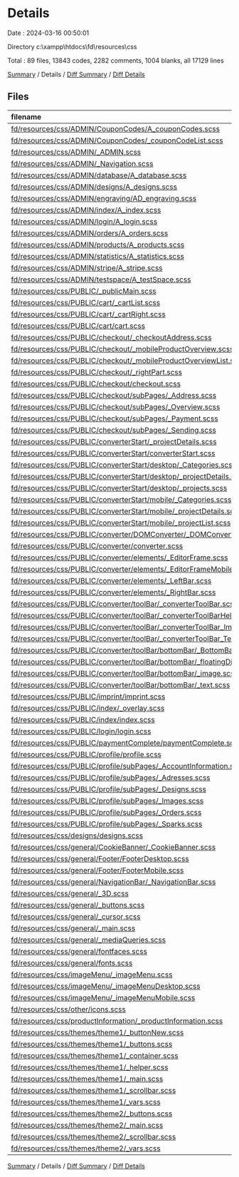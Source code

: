 # Details

Date : 2024-03-16 00:50:01

Directory c:\\xampp\\htdocs\\fd\\resources\\css

Total : 89 files,  13843 codes, 2282 comments, 1004 blanks, all 17129 lines

[Summary](results.md) / Details / [Diff Summary](diff.md) / [Diff Details](diff-details.md)

## Files
| filename | language | code | comment | blank | total |
| :--- | :--- | ---: | ---: | ---: | ---: |
| [fd/resources/css/ADMIN/CouponCodes/A_couponCodes.scss](/fd/resources/css/ADMIN/CouponCodes/A_couponCodes.scss) | SCSS | 57 | 1 | 4 | 62 |
| [fd/resources/css/ADMIN/CouponCodes/_couponCodeList.scss](/fd/resources/css/ADMIN/CouponCodes/_couponCodeList.scss) | SCSS | 36 | 1 | 3 | 40 |
| [fd/resources/css/ADMIN/_ADMIN.scss](/fd/resources/css/ADMIN/_ADMIN.scss) | SCSS | 93 | 8 | 6 | 107 |
| [fd/resources/css/ADMIN/_Navigation.scss](/fd/resources/css/ADMIN/_Navigation.scss) | SCSS | 68 | 2 | 4 | 74 |
| [fd/resources/css/ADMIN/database/A_database.scss](/fd/resources/css/ADMIN/database/A_database.scss) | SCSS | 28 | 2 | 1 | 31 |
| [fd/resources/css/ADMIN/designs/A_designs.scss](/fd/resources/css/ADMIN/designs/A_designs.scss) | SCSS | 568 | 35 | 29 | 632 |
| [fd/resources/css/ADMIN/engraving/AD_engraving.scss](/fd/resources/css/ADMIN/engraving/AD_engraving.scss) | SCSS | 3 | 2 | 1 | 6 |
| [fd/resources/css/ADMIN/index/A_index.scss](/fd/resources/css/ADMIN/index/A_index.scss) | SCSS | 44 | 2 | 6 | 52 |
| [fd/resources/css/ADMIN/login/A_login.scss](/fd/resources/css/ADMIN/login/A_login.scss) | SCSS | 88 | 2 | 10 | 100 |
| [fd/resources/css/ADMIN/orders/A_orders.scss](/fd/resources/css/ADMIN/orders/A_orders.scss) | SCSS | 515 | 32 | 15 | 562 |
| [fd/resources/css/ADMIN/products/A_products.scss](/fd/resources/css/ADMIN/products/A_products.scss) | SCSS | 357 | 111 | 26 | 494 |
| [fd/resources/css/ADMIN/statistics/A_statistics.scss](/fd/resources/css/ADMIN/statistics/A_statistics.scss) | SCSS | 35 | 1 | 2 | 38 |
| [fd/resources/css/ADMIN/stripe/A_stripe.scss](/fd/resources/css/ADMIN/stripe/A_stripe.scss) | SCSS | 120 | 0 | 5 | 125 |
| [fd/resources/css/ADMIN/testspace/A_testSpace.scss](/fd/resources/css/ADMIN/testspace/A_testSpace.scss) | SCSS | 13 | 11 | 4 | 28 |
| [fd/resources/css/PUBLIC/_publicMain.scss](/fd/resources/css/PUBLIC/_publicMain.scss) | SCSS | 27 | 0 | 2 | 29 |
| [fd/resources/css/PUBLIC/cart/_cartList.scss](/fd/resources/css/PUBLIC/cart/_cartList.scss) | SCSS | 412 | 63 | 9 | 484 |
| [fd/resources/css/PUBLIC/cart/_cartRight.scss](/fd/resources/css/PUBLIC/cart/_cartRight.scss) | SCSS | 158 | 3 | 8 | 169 |
| [fd/resources/css/PUBLIC/cart/cart.scss](/fd/resources/css/PUBLIC/cart/cart.scss) | SCSS | 142 | 43 | 9 | 194 |
| [fd/resources/css/PUBLIC/checkout/_checkoutAddress.scss](/fd/resources/css/PUBLIC/checkout/_checkoutAddress.scss) | SCSS | 74 | 17 | 5 | 96 |
| [fd/resources/css/PUBLIC/checkout/_mobileProductOverview.scss](/fd/resources/css/PUBLIC/checkout/_mobileProductOverview.scss) | SCSS | 148 | 10 | 3 | 161 |
| [fd/resources/css/PUBLIC/checkout/_mobileProductOverviewList.scss](/fd/resources/css/PUBLIC/checkout/_mobileProductOverviewList.scss) | SCSS | 176 | 59 | 9 | 244 |
| [fd/resources/css/PUBLIC/checkout/_rightPart.scss](/fd/resources/css/PUBLIC/checkout/_rightPart.scss) | SCSS | 196 | 6 | 8 | 210 |
| [fd/resources/css/PUBLIC/checkout/checkout.scss](/fd/resources/css/PUBLIC/checkout/checkout.scss) | SCSS | 305 | 29 | 23 | 357 |
| [fd/resources/css/PUBLIC/checkout/subPages/_Address.scss](/fd/resources/css/PUBLIC/checkout/subPages/_Address.scss) | SCSS | 31 | 73 | 6 | 110 |
| [fd/resources/css/PUBLIC/checkout/subPages/_Overview.scss](/fd/resources/css/PUBLIC/checkout/subPages/_Overview.scss) | SCSS | 61 | 13 | 3 | 77 |
| [fd/resources/css/PUBLIC/checkout/subPages/_Payment.scss](/fd/resources/css/PUBLIC/checkout/subPages/_Payment.scss) | SCSS | 134 | 6 | 20 | 160 |
| [fd/resources/css/PUBLIC/checkout/subPages/_Sending.scss](/fd/resources/css/PUBLIC/checkout/subPages/_Sending.scss) | SCSS | 51 | 28 | 6 | 85 |
| [fd/resources/css/PUBLIC/converterStart/_projectDetails.scss](/fd/resources/css/PUBLIC/converterStart/_projectDetails.scss) | SCSS | 43 | 60 | 7 | 110 |
| [fd/resources/css/PUBLIC/converterStart/converterStart.scss](/fd/resources/css/PUBLIC/converterStart/converterStart.scss) | SCSS | 503 | 93 | 21 | 617 |
| [fd/resources/css/PUBLIC/converterStart/desktop/_Categories.scss](/fd/resources/css/PUBLIC/converterStart/desktop/_Categories.scss) | SCSS | 224 | 7 | 4 | 235 |
| [fd/resources/css/PUBLIC/converterStart/desktop/_projectDetails.scss](/fd/resources/css/PUBLIC/converterStart/desktop/_projectDetails.scss) | SCSS | 541 | 83 | 21 | 645 |
| [fd/resources/css/PUBLIC/converterStart/desktop/_projects.scss](/fd/resources/css/PUBLIC/converterStart/desktop/_projects.scss) | SCSS | 210 | 42 | 13 | 265 |
| [fd/resources/css/PUBLIC/converterStart/mobile/_Categories.scss](/fd/resources/css/PUBLIC/converterStart/mobile/_Categories.scss) | SCSS | 245 | 43 | 8 | 296 |
| [fd/resources/css/PUBLIC/converterStart/mobile/_projectDetails.scss](/fd/resources/css/PUBLIC/converterStart/mobile/_projectDetails.scss) | SCSS | 363 | 35 | 17 | 415 |
| [fd/resources/css/PUBLIC/converterStart/mobile/_projectList.scss](/fd/resources/css/PUBLIC/converterStart/mobile/_projectList.scss) | SCSS | 167 | 61 | 13 | 241 |
| [fd/resources/css/PUBLIC/converter/DOMConverter/_DOMConverterMAIN.scss](/fd/resources/css/PUBLIC/converter/DOMConverter/_DOMConverterMAIN.scss) | SCSS | 71 | 2 | 2 | 75 |
| [fd/resources/css/PUBLIC/converter/converter.scss](/fd/resources/css/PUBLIC/converter/converter.scss) | SCSS | 520 | 17 | 21 | 558 |
| [fd/resources/css/PUBLIC/converter/elements/_EditorFrame.scss](/fd/resources/css/PUBLIC/converter/elements/_EditorFrame.scss) | SCSS | 61 | 0 | 3 | 64 |
| [fd/resources/css/PUBLIC/converter/elements/_EditorFrameMobile.scss](/fd/resources/css/PUBLIC/converter/elements/_EditorFrameMobile.scss) | SCSS | 69 | 0 | 2 | 71 |
| [fd/resources/css/PUBLIC/converter/elements/_LeftBar.scss](/fd/resources/css/PUBLIC/converter/elements/_LeftBar.scss) | SCSS | 253 | 31 | 18 | 302 |
| [fd/resources/css/PUBLIC/converter/elements/_RightBar.scss](/fd/resources/css/PUBLIC/converter/elements/_RightBar.scss) | SCSS | 133 | 1 | 7 | 141 |
| [fd/resources/css/PUBLIC/converter/toolBar/_converterToolBar.scss](/fd/resources/css/PUBLIC/converter/toolBar/_converterToolBar.scss) | SCSS | 257 | 14 | 17 | 288 |
| [fd/resources/css/PUBLIC/converter/toolBar/_converterToolBarHelper.scss](/fd/resources/css/PUBLIC/converter/toolBar/_converterToolBarHelper.scss) | SCSS | 163 | 12 | 6 | 181 |
| [fd/resources/css/PUBLIC/converter/toolBar/_converterToolBar_Image.scss](/fd/resources/css/PUBLIC/converter/toolBar/_converterToolBar_Image.scss) | SCSS | 211 | 32 | 8 | 251 |
| [fd/resources/css/PUBLIC/converter/toolBar/_converterToolBar_Text.scss](/fd/resources/css/PUBLIC/converter/toolBar/_converterToolBar_Text.scss) | SCSS | 161 | 128 | 11 | 300 |
| [fd/resources/css/PUBLIC/converter/toolBar/bottomBar/_BottomBar.scss](/fd/resources/css/PUBLIC/converter/toolBar/bottomBar/_BottomBar.scss) | SCSS | 321 | 9 | 17 | 347 |
| [fd/resources/css/PUBLIC/converter/toolBar/bottomBar/_floatingDiv.scss](/fd/resources/css/PUBLIC/converter/toolBar/bottomBar/_floatingDiv.scss) | SCSS | 449 | 17 | 14 | 480 |
| [fd/resources/css/PUBLIC/converter/toolBar/bottomBar/_image.scss](/fd/resources/css/PUBLIC/converter/toolBar/bottomBar/_image.scss) | SCSS | 71 | 0 | 2 | 73 |
| [fd/resources/css/PUBLIC/converter/toolBar/bottomBar/_text.scss](/fd/resources/css/PUBLIC/converter/toolBar/bottomBar/_text.scss) | SCSS | 71 | 2 | 4 | 77 |
| [fd/resources/css/PUBLIC/imprint/imprint.scss](/fd/resources/css/PUBLIC/imprint/imprint.scss) | SCSS | 79 | 12 | 7 | 98 |
| [fd/resources/css/PUBLIC/index/_overlay.scss](/fd/resources/css/PUBLIC/index/_overlay.scss) | SCSS | 240 | 1 | 9 | 250 |
| [fd/resources/css/PUBLIC/index/index.scss](/fd/resources/css/PUBLIC/index/index.scss) | SCSS | 246 | 103 | 17 | 366 |
| [fd/resources/css/PUBLIC/login/login.scss](/fd/resources/css/PUBLIC/login/login.scss) | SCSS | 86 | 1 | 8 | 95 |
| [fd/resources/css/PUBLIC/paymentComplete/paymentComplete.scss](/fd/resources/css/PUBLIC/paymentComplete/paymentComplete.scss) | SCSS | 80 | 129 | 21 | 230 |
| [fd/resources/css/PUBLIC/profile/profile.scss](/fd/resources/css/PUBLIC/profile/profile.scss) | SCSS | 34 | 82 | 22 | 138 |
| [fd/resources/css/PUBLIC/profile/subPages/_AccountInformation.scss](/fd/resources/css/PUBLIC/profile/subPages/_AccountInformation.scss) | SCSS | 64 | 6 | 3 | 73 |
| [fd/resources/css/PUBLIC/profile/subPages/_Adresses.scss](/fd/resources/css/PUBLIC/profile/subPages/_Adresses.scss) | SCSS | 3 | 63 | 2 | 68 |
| [fd/resources/css/PUBLIC/profile/subPages/_Designs.scss](/fd/resources/css/PUBLIC/profile/subPages/_Designs.scss) | SCSS | 17 | 4 | 2 | 23 |
| [fd/resources/css/PUBLIC/profile/subPages/_Images.scss](/fd/resources/css/PUBLIC/profile/subPages/_Images.scss) | SCSS | 56 | 7 | 2 | 65 |
| [fd/resources/css/PUBLIC/profile/subPages/_Orders.scss](/fd/resources/css/PUBLIC/profile/subPages/_Orders.scss) | SCSS | 13 | 0 | 2 | 15 |
| [fd/resources/css/PUBLIC/profile/subPages/_Sparks.scss](/fd/resources/css/PUBLIC/profile/subPages/_Sparks.scss) | SCSS | 1 | 0 | 0 | 1 |
| [fd/resources/css/designs/designs.scss](/fd/resources/css/designs/designs.scss) | SCSS | 318 | 8 | 38 | 364 |
| [fd/resources/css/general/CookieBanner/_CookieBanner.scss](/fd/resources/css/general/CookieBanner/_CookieBanner.scss) | SCSS | 270 | 20 | 13 | 303 |
| [fd/resources/css/general/Footer/FooterDesktop.scss](/fd/resources/css/general/Footer/FooterDesktop.scss) | SCSS | 53 | 12 | 2 | 67 |
| [fd/resources/css/general/Footer/FooterMobile.scss](/fd/resources/css/general/Footer/FooterMobile.scss) | SCSS | 63 | 1 | 2 | 66 |
| [fd/resources/css/general/NavigationBar/_NavigationBar.scss](/fd/resources/css/general/NavigationBar/_NavigationBar.scss) | SCSS | 390 | 46 | 18 | 454 |
| [fd/resources/css/general/_3D.scss](/fd/resources/css/general/_3D.scss) | SCSS | 22 | 2 | 3 | 27 |
| [fd/resources/css/general/_buttons.scss](/fd/resources/css/general/_buttons.scss) | SCSS | 65 | 10 | 7 | 82 |
| [fd/resources/css/general/_cursor.scss](/fd/resources/css/general/_cursor.scss) | SCSS | 30 | 2 | 1 | 33 |
| [fd/resources/css/general/_main.scss](/fd/resources/css/general/_main.scss) | SCSS | 258 | 55 | 26 | 339 |
| [fd/resources/css/general/_mediaQueries.scss](/fd/resources/css/general/_mediaQueries.scss) | SCSS | 21 | 49 | 29 | 99 |
| [fd/resources/css/general/fontfaces.scss](/fd/resources/css/general/fontfaces.scss) | SCSS | 63 | 79 | 13 | 155 |
| [fd/resources/css/general/fonts.scss](/fd/resources/css/general/fonts.scss) | SCSS | 1,020 | 126 | 150 | 1,296 |
| [fd/resources/css/imageMenu/_imageMenu.scss](/fd/resources/css/imageMenu/_imageMenu.scss) | SCSS | 12 | 2 | 4 | 18 |
| [fd/resources/css/imageMenu/_imageMenuDesktop.scss](/fd/resources/css/imageMenu/_imageMenuDesktop.scss) | SCSS | 274 | 60 | 15 | 349 |
| [fd/resources/css/imageMenu/_imageMenuMobile.scss](/fd/resources/css/imageMenu/_imageMenuMobile.scss) | SCSS | 361 | 49 | 20 | 430 |
| [fd/resources/css/other/icons.scss](/fd/resources/css/other/icons.scss) | SCSS | 14 | 1 | 2 | 17 |
| [fd/resources/css/productInformation/_productInformation.scss](/fd/resources/css/productInformation/_productInformation.scss) | SCSS | 56 | 1 | 6 | 63 |
| [fd/resources/css/themes/theme1/_buttonNew.scss](/fd/resources/css/themes/theme1/_buttonNew.scss) | SCSS | 140 | 6 | 15 | 161 |
| [fd/resources/css/themes/theme1/_buttons.scss](/fd/resources/css/themes/theme1/_buttons.scss) | SCSS | 59 | 1 | 7 | 67 |
| [fd/resources/css/themes/theme1/_container.scss](/fd/resources/css/themes/theme1/_container.scss) | SCSS | 10 | 6 | 4 | 20 |
| [fd/resources/css/themes/theme1/_helper.scss](/fd/resources/css/themes/theme1/_helper.scss) | SCSS | 26 | 0 | 13 | 39 |
| [fd/resources/css/themes/theme1/_main.scss](/fd/resources/css/themes/theme1/_main.scss) | SCSS | 91 | 15 | 10 | 116 |
| [fd/resources/css/themes/theme1/_scrollbar.scss](/fd/resources/css/themes/theme1/_scrollbar.scss) | SCSS | 19 | 4 | 3 | 26 |
| [fd/resources/css/themes/theme1/_vars.scss](/fd/resources/css/themes/theme1/_vars.scss) | SCSS | 56 | 5 | 16 | 77 |
| [fd/resources/css/themes/theme2/_buttons.scss](/fd/resources/css/themes/theme2/_buttons.scss) | SCSS | 85 | 50 | 9 | 144 |
| [fd/resources/css/themes/theme2/_main.scss](/fd/resources/css/themes/theme2/_main.scss) | SCSS | 58 | 9 | 8 | 75 |
| [fd/resources/css/themes/theme2/_scrollbar.scss](/fd/resources/css/themes/theme2/_scrollbar.scss) | SCSS | 14 | 4 | 3 | 21 |
| [fd/resources/css/themes/theme2/_vars.scss](/fd/resources/css/themes/theme2/_vars.scss) | SCSS | 29 | 2 | 9 | 40 |

[Summary](results.md) / Details / [Diff Summary](diff.md) / [Diff Details](diff-details.md)